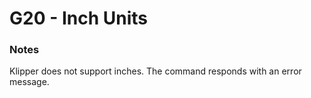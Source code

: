 # G20 - Inch Units

### Notes

Klipper does not support inches.
The command responds with an error message.